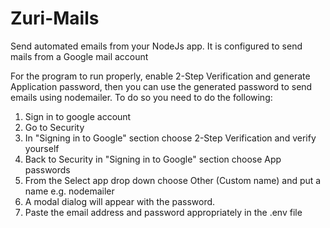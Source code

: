 # Zuri-Mails

 Send automated emails from your NodeJs app.
 It is configured to send mails from a Google mail account 
 
For the program to run properly, enable 2-Step Verification and generate Application password, then you can use the generated password to send emails using nodemailer. To do so you need to do the following:

1. Sign in to google account
2. Go to Security
3. In "Signing in to Google" section choose 2-Step Verification and verify yourself
4. Back to Security in "Signing in to Google" section choose App passwords
5. From the Select app drop down choose Other (Custom name) and put a name e.g. nodemailer
6. A modal dialog will appear with the password. 
7. Paste the email address and password appropriately in the .env file
